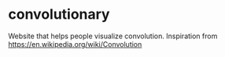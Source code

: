 # convolutionary
Website that helps people visualize convolution. Inspiration from https://en.wikipedia.org/wiki/Convolution
